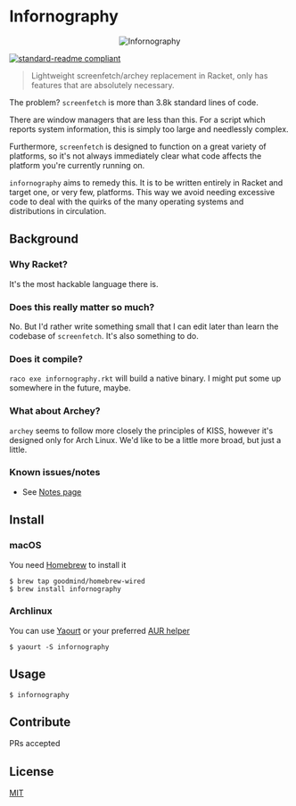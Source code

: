 # Infornography

<center>
<img
  alt="Infornography"
  src="http://hnng.moe/f/Jc6" />
</center>

[![standard-readme compliant](https://img.shields.io/badge/standard--readme-OK-green.svg?style=flat-square)](https://github.com/RichardLitt/standard-readme)

> Lightweight screenfetch/archey replacement in Racket, only has features that are absolutely necessary.

The problem? `screenfetch` is more than 3.8k standard lines of code.

There are window managers that are less than this. For a script which reports system information, this is simply too large and needlessly complex.

Furthermore, `screenfetch` is designed to function on a great variety of platforms, so it's not always immediately clear what code affects the platform you're currently running on.

`infornography` aims to remedy this. It is to be written entirely in Racket and target one, or very few, platforms. This way we avoid needing excessive code to deal with the quirks of the many operating systems and distributions in circulation.

## Background

### Why Racket?
It's the most hackable language there is.

### Does this really matter so much?
No. But I'd rather write something small that I can edit later than learn the  codebase of `screenfetch`. It's also something to do.

### Does it compile?
`raco exe infornography.rkt` will build a native binary.
I might put some up somewhere in the future, maybe.

### What about Archey?
`archey` seems to follow more closely the principles of KISS, however it's designed only for Arch Linux. We'd like to be a little more broad, but just a little.

### Known issues/notes
- See [Notes page](https://github.com/goodmind/Infornography/projects/1)

## Install

### macOS

You need [Homebrew](http://brew.sh) to install it
    
    $ brew tap goodmind/homebrew-wired
    $ brew install infornography

### Archlinux

You can use [Yaourt](https://archlinux.fr/yaourt-en) or your preferred [AUR helper](https://wiki.archlinux.org/index.php/AUR_helpers)

    $ yaourt -S infornography
    
## Usage

    $ infornography

## Contribute

PRs accepted

## License

[MIT](LICENSE)